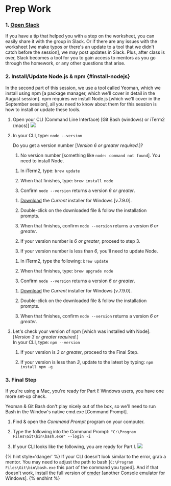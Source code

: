 # Prep Work

### 1. <a href="slack://channel?team=T06BZHS4U&id=C0BGBKGG6">Open Slack</a>

If you have a tip that helped you with a step on the worksheet, you can easily share it with the group in Slack. Or if there are any issues with the worksheet [we make typos or there's an update to a tool that we didn't catch before the session], we may post updates in Slack. Plus, after class is over, Slack becomes a tool for you to gain access to mentors as you go through the homework, or any other questions that arise.

### 2. Install/Update Node.js & npm {#install-nodejs}

In the second part of this session, we use a tool called Yeoman, which we install using npm [a package manager, which we'll cover in detail in the August session]. npm requires we install Node.js [which we'll cover in the September session], all you need to know about them for this session is how to install or update these tools.

1.  Open your CLI (Command Line Interface) [Git Bash (windows) or iTerm2 (macs)]
![](../images/3.png)

2.  In your CLI, type: ``node --version``

    Do you get a version number [_Version *6 or greater* required._]?

    1. No version number [something like `node: command not found`]. You need to install Node.

      <!--sec data-title="Mac" data-id="sectionInstallMac" data-show=true data-collapse=true ces-->

      1. In iTerm2, type: ``brew update``

      2. When that finishes, type: ``brew install node``

      3. Confirm ``node --version`` returns a version *6 or greater*.

      <!--endsec-->

      <!--sec data-title="Windows" data-id="sectionInstallWindows" data-show=true data-collapse=true ces-->

      1. [Download](https://nodejs.org/en/) the _Current_ installer for Windows [v.7.9.0].

      2. Double-click on the downloaded file & follow the installation prompts.

      3. When that finishes, confirm ``node --version`` returns a version *6 or greater*.

      <!--endsec-->

    2. If your version number is *6 or greater*, proceed to step 3.

    2. If your version number is less than *6*, you'll need to update Node.

      <!--sec data-title="Mac" data-id="sectionUpdateMac" data-show=true data-collapse=true ces-->

      1. In iTerm2, type the following: ``brew update``

      2. When that finishes, type: ``brew upgrade node``

      3. Confirm ``node --version`` returns a version *6 or greater*.

      <!--endsec-->

      <!--sec data-title="Windows" data-id="sectionUpdateWindows" data-show=true data-collapse=true ces-->

      1. [Download](https://nodejs.org/en/) the *Current* installer for Windows [v.7.9.0].

      2. Double-click on the downloaded file & follow the installation prompts.

      3. When that finishes, confirm ``node --version`` returns a version *6 or greater*.

      <!--endsec-->  

3. Let's check your version of npm [which was installed with Node]. [_Version *3 or greater* required._]  
   In your CLI, type: ``npm --version``  

   1. If your version is *3 or greater*, proceed to the Final Step.

   2. If your version is less than *3*, update to the latest by typing: ``npm install npm -g``

### 3. Final Step

If you're using a Mac, you're ready for Part I! Windows users, you have one more set-up check.

<!--sec data-title="Windows" data-id="cliWindowsException" data-show=true data-collapse=true ces-->

Yeoman & Git Bash don't play nicely out of the box, so we'll need to run Bash in the Window's native cmd.exe [Command Prompt].

1. Find & open the *Command Prompt* program on your computer.

2. Type the following into the Command Prompt: ``"C:\Program Files\Git\bin\bash.exe" --login -i``

3. If your CLI looks like the following, you are ready for Part I.
![](../images/windows-cmd-bash.png)

{% hint style='danger' %}
If your CLI doesn't look similar to the error, grab a mentor. You may need to adjust the path to bash [``C:\Program Files\Git\bin\bash.exe`` this part of the command you typed]. And if that doesn't work, install the full version of [cmder](http://cmder.net/) [another Console emulator for Windows].
{% endhint %}

<!--endsec-->
